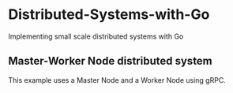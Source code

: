 # Distributed-Systems-with-Go
Implementing small scale distributed systems with Go

## Master-Worker Node distributed system
This example uses a Master Node and a Worker Node using gRPC.
